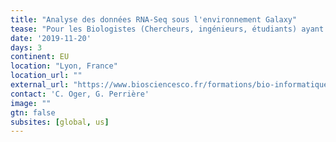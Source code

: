 ```yaml
---
title: "Analyse des données RNA-Seq sous l'environnement Galaxy" 
tease: "Pour les Biologistes (Chercheurs, ingénieurs, étudiants) ayant en projet ou en cours des expériences de RNA-seq"
date: '2019-11-20'
days: 3
continent: EU
location: "Lyon, France" 
location_url: ""
external_url: "https://www.biosciencesco.fr/formations/bio-informatique/analyse-des-donnees-rna-seq-sous-lenvironnement-galaxy/"
contact: 'C. Oger, G. Perrière'
image: ""
gtn: false
subsites: [global, us]
---
```


